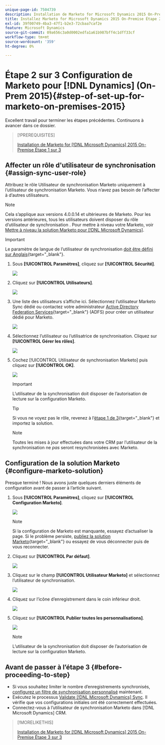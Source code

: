 ```yaml
---
unique-page-id: 7504739
description: Installation de Marketo for Microsoft Dynamics 2015 On-Premise Étape 2 sur 3 - Documents Marketo - Documentation du produit
title: Installez Marketo for Microsoft Dynamics 2015 On-Premise Étape 2 sur 3
exl-id: 39f00749-4ba3-47f1-b2e3-72cbaa7caf2e
feature: Microsoft Dynamics
source-git-commit: 09a656c3a0d0002edfa1a61b987bff4c1dff33cf
workflow-type: tm+mt
source-wordcount: '359'
ht-degree: 0%

---
```


# Étape 2 sur 3 Configuration de Marketo pour [!DNL Dynamics] (On-Prem 2015){#step-of-set-up-for-marketo-on-premises-2015}

Excellent travail pour terminer les étapes précédentes. Continuons à avancer dans ce dossier.

>[!PREREQUISITES]
>
>[Installation de Marketo for [!DNL Microsoft Dynamics] 2015 On-Premise Étape 1 sur 3](/help/marketo/product-docs/crm-sync/microsoft-dynamics-sync/sync-setup/connecting-to-legacy-versions/step-1-of-3-install-2015.md)

## Affecter un rôle d&#39;utilisateur de synchronisation {#assign-sync-user-role}

Attribuez le rôle Utilisateur de synchronisation Marketo uniquement à l’utilisateur de synchronisation Marketo. Vous n’avez pas besoin de l’affecter à d’autres utilisateurs.

>[!NOTE]
>
>Cela s’applique aux versions 4.0.0.14 et ultérieures de Marketo. Pour les versions antérieures, tous les utilisateurs doivent disposer du rôle d’utilisateur de synchronisation . Pour mettre à niveau votre Marketo, voir [Mettre à niveau la solution Marketo pour [!DNL Microsoft Dynamics]](/help/marketo/product-docs/crm-sync/microsoft-dynamics-sync/sync-setup/update-the-marketo-solution-for-microsoft-dynamics.md).

>[!IMPORTANT]
>
>Le paramètre de langue de l’utilisateur de synchronisation [doit être défini sur Anglais](https://learn.microsoft.com/en-us/power-platform/admin/enable-languages){target="_blank"}.

1. Sous **[!UICONTROL Paramètres]**, cliquez sur **[!UICONTROL Sécurité]**.

   ![](assets/assign1.png)

1. Cliquez sur **[!UICONTROL Utilisateurs]**.

   ![](assets/assign2.png)

1. Une liste des utilisateurs s’affiche ici. Sélectionnez l’utilisateur Marketo Sync dédié ou contactez votre administrateur [Active Directory Federation Services](https://msdn.microsoft.com/en-us/library/bb897402.aspx){target="_blank"} (ADFS) pour créer un utilisateur dédié pour Marketo.

   ![](assets/image2015-3-26-10-3a39-3a35.png)

1. Sélectionnez l’utilisateur ou l’utilisatrice de synchronisation. Cliquez sur **[!UICONTROL Gérer les rôles]**.

   ![](assets/assign4.png)

1. Cochez [!UICONTROL Utilisateur de synchronisation Marketo] puis cliquez sur **[!UICONTROL OK]**.

   ![](assets/assign5.png)

   >[!IMPORTANT]
   >
   >L’utilisateur de la synchronisation doit disposer de l’autorisation de lecture sur la configuration Marketo.

   >[!TIP]
   >
   >Si vous ne voyez pas le rôle, revenez à l’[étape 1 de 3](/help/marketo/product-docs/crm-sync/microsoft-dynamics-sync/sync-setup/connecting-to-legacy-versions/step-1-of-3-install-2015.md){target="_blank"} et importez la solution.

   >[!NOTE]
   >
   >Toutes les mises à jour effectuées dans votre CRM par l’utilisateur de la synchronisation ne _pas_ seront resynchronisées avec Marketo.

## Configuration de la solution Marketo {#configure-marketo-solution}

Presque terminé ! Nous avons juste quelques derniers éléments de configuration avant de passer à l’article suivant.

1. Sous **[!UICONTROL Paramètres]**, cliquez sur **[!UICONTROL Configuration Marketo]**.

   ![](assets/configure1.png)

   >[!NOTE]
   >
   >Si la configuration de Marketo est manquante, essayez d’actualiser la page. Si le problème persiste, [publiez la solution Marketo](/help/marketo/product-docs/crm-sync/microsoft-dynamics-sync/sync-setup/connecting-to-legacy-versions/step-1-of-3-install-2015.md){target="_blank"} ou essayez de vous déconnecter puis de vous reconnecter.

1. Cliquez sur **[!UICONTROL Par défaut]**.

   ![](assets/configure2.png)

1. Cliquez sur le champ **[!UICONTROL Utilisateur Marketo]** et sélectionnez l’utilisateur de synchronisation.

   ![](assets/configure3.png)

1. Cliquez sur l’icône d’enregistrement dans le coin inférieur droit.

   ![](assets/configure4.png)

1. Cliquez sur **[!UICONTROL Publier toutes les personnalisations]**.

   ![](assets/publish-all-customizations1.png)

   >[!NOTE]
   >
   >L’utilisateur de la synchronisation doit disposer de l’autorisation de lecture sur la configuration Marketo.

## Avant de passer à l’étape 3 {#before-proceeding-to-step}

* Si vous souhaitez limiter le nombre d’enregistrements synchronisés, [configurez un filtre de synchronisation personnalisé](/help/marketo/product-docs/crm-sync/microsoft-dynamics-sync/create-a-custom-dynamics-sync-filter.md) maintenant.
* Exécutez le processus [Validate [!DNL Microsoft Dynamics] Sync](/help/marketo/product-docs/crm-sync/microsoft-dynamics-sync/sync-setup/validate-microsoft-dynamics-sync.md). Il vérifie que vos configurations initiales ont été correctement effectuées.
* Connectez-vous à l’utilisateur de synchronisation Marketo dans [!DNL Microsoft Dynamics] CRM.

>[!MORELIKETHIS]
>
>[Installation de Marketo for [!DNL Microsoft Dynamics] 2015 On-Premise Étape 3 sur 3](/help/marketo/product-docs/crm-sync/microsoft-dynamics-sync/sync-setup/connecting-to-legacy-versions/step-3-of-3-connect-2015.md)

